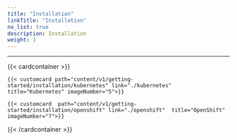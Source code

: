 ```yaml
---
title: "Installation"
linkTitle: "Installation"
no_list: true
description: Installation
weight: 1
---
```

<hr>
 


{{< cardcontainer >}}

    {{< customcard path="content/v1/getting-started/installation/kubernetes" link="./kubernetes" title="Kubernetes" imageNumber="5">}}

    {{< customcard  path="content/v1/getting-started/installation/openshift" link="./openshift"  title="OpenShift" imageNumber="7">}}


{{< /cardcontainer >}}

